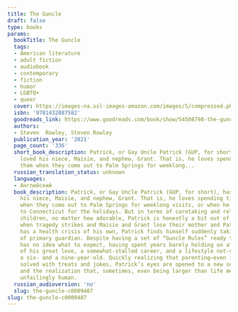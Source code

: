 ```yaml
---
title: The Guncle
draft: false
type: books
params:
  bookTitle: The Guncle
  tags:
  - American literature
  - adult fiction
  - audiobook
  - contemporary
  - fiction
  - humor
  - LGBTQ+
  - queer
  cover: https://images-na.ssl-images-amazon.com/images/S/compressed.photo.goodreads.com/books/1594848421i/54508798.jpg
  isbn: '9781432887582'
  goodreads_link: https://www.goodreads.com/book/show/54508798-the-guncle
  authors:
  - Steven  Rowley, Steven Rowley
  publication_year: '2021'
  page_count: '336'
  short_book_description: Patrick, or Gay Uncle Patrick (GUP, for short), has always
    loved his niece, Maisie, and nephew, Grant. That is, he loves spending time with
    them when they come out to Palm Springs for weeklong...
  russian_translation_status: unknown
  languages:
  - Английский
  book_description: Patrick, or Gay Uncle Patrick (GUP, for short), has always loved
    his niece, Maisie, and nephew, Grant. That is, he loves spending time with them
    when they come out to Palm Springs for weeklong visits, or when he heads home
    to Connecticut for the holidays. But in terms of caretaking and relating to two
    children, no matter how adorable, Patrick is honestly a bit out of his league.So
    when tragedy strikes and Maisie and Grant lose their mother and Patrick’s brother
    has a health crisis of his own, Patrick finds himself suddenly taking on the role
    of primary guardian. Despite having a set of “Guncle Rules” ready to go, Patrick
    has no idea what to expect, having spent years barely holding on after the loss
    of his great love, a somewhat-stalled career, and a lifestyle not-so-suited to
    a six- and a nine-year-old. Quickly realizing that parenting—even if temporary—isn’t
    solved with treats and jokes, Patrick’s eyes are opened to a new sense of responsibility,
    and the realization that, sometimes, even being larger than life means you’re
    unfailingly human.
  russian_audioversion: 'no'
  slug: the-guncle-c0009487
slug: the-guncle-c0009487
---
```

